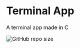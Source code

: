 # Terminal App
A terminal app made in C

![GitHub repo size](https://img.shields.io/github/repo-size/RTSProductions/Terminal-App?style=plastic)


